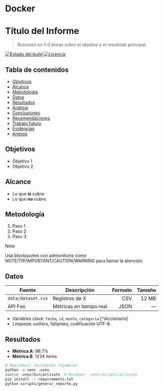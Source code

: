 # Docker

# Título del Informe
> _Resumen en 1–3 líneas sobre el objetivo y el resultado principal._

[![Estado del build](https://img.shields.io/badge/build-passing-brightgreen)](#)
[![Licencia](https://img.shields.io/badge/licencia-MIT-blue)](LICENSE)

## Tabla de contenidos
- [Objetivos](#objetivos)
- [Alcance](#alcance)
- [Metodología](#metodología)
- [Datos](#datos)
- [Resultados](#resultados)
- [Análisis](#análisis)
- [Conclusiones](#conclusiones)
- [Recomendaciones](#recomendaciones)
- [Trabajo futuro](#trabajo-futuro)
- [Evidencias](#evidencias)
- [Anexos](#anexos)

## Objetivos
- Objetivo 1
- Objetivo 2

## Alcance
- Lo que **sí** cubre.
- Lo que **no** cubre.

## Metodología
1. Paso 1
2. Paso 2
3. Paso 3

> [!NOTE]
> Usa blockquotes con admonitions como NOTE/TIP/IMPORTANT/CAUTION/WARNING para llamar la atención.

## Datos
| Fuente | Descripción | Formato | Tamaño |
|---|---|---:|---:|
| `data/dataset.csv` | Registros de X | CSV | 12 MB |
| API Foo | Métricas en tiempo real | JSON | — |

- Variables clave: `fecha`, `id`, `monto`, `categoria`.[^diccionario]
- Limpieza: outliers, faltantes, codificación UTF-8.

## Resultados
- **Métrica A**: 98.7%
- **Métrica B**: 1234 items

```bash
# Reproducir localmente (ejemplo)
python -m venv .venv
source .venv/bin/activate  # Windows: .venv\Scripts\activate
pip install -r requirements.txt
python scripts/generar_reporte.py
